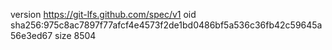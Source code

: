 version https://git-lfs.github.com/spec/v1
oid sha256:975c8ac7897f77afcf4e4573f2de1bd0486bf5a536c36fb42c59645a56e3ed67
size 8504
